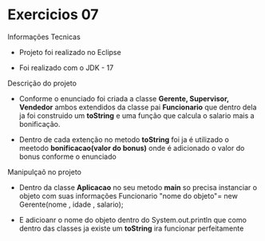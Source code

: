 # Exercicios 07

Informações Tecnicas 

- Projeto foi realizado no Eclipse 

- Foi realizado com o JDK - 17 

Descrição do projeto

- Conforme o enunciado foi  criada a classe **Gerente, Supervisor, Vendedor** ambos extendidos da classe pai **Funcionario** que dentro dela ja foi construido um **toString** e uma função que calcula o salario mais a bonificação.

- Dentro de cada extenção no metodo **toString** foi ja é utilizado o meetodo **bonificacao(valor do bonus)** onde é adicionado o valor do bonus conforme o enunciado

Manipulçaõ no projeto

- Dentro da classe **Aplicacao** no seu metodo **main** so precisa instanciar o objeto com suas informações Funcionario "nome do objeto"= new Gerente(nome , idade ,  salario);

- E adicioanr o nome do objeto dentro do System.out.println que como dentro das classes ja existe um **toString** ira funcionar perfeitamente










